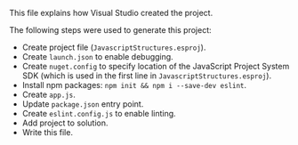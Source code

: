 This file explains how Visual Studio created the project.

The following steps were used to generate this project:
- Create project file (`JavascriptStructures.esproj`).
- Create `launch.json` to enable debugging.
- Create `nuget.config` to specify location of the JavaScript Project System SDK (which is used in the first line in `JavascriptStructures.esproj`).
- Install npm packages: `npm init && npm i --save-dev eslint`.
- Create `app.js`.
- Update `package.json` entry point.
- Create `eslint.config.js` to enable linting.
- Add project to solution.
- Write this file.
